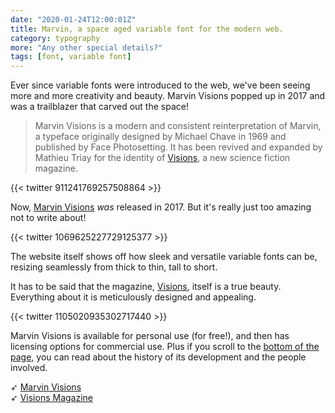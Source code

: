 ```yaml
---
date: "2020-01-24T12:00:01Z"
title: Marvin, a space aged variable font for the modern web.
category: typography
more: "Any other special details?"
tags: [font, variable font]
---
```


Ever since variable fonts were introduced to the web, we've been seeing more and more creativity and beauty. Marvin Visions popped up in 2017 and was a trailblazer that carved out the space!

> Marvin Visions is a modern and consistent reinterpretation of Marvin, a typeface originally designed by Michael Chave in 1969 and published by Face Photosetting. It has been revived and expanded by Mathieu Triay for the identity of [Visions](https://www.readvisions.com/), a new science fiction magazine.

{{< twitter 911241769257508864 >}}

Now, [Marvin Visions](https://www.readvisions.com/marvin) *was* released in 2017. But it's really just too amazing not to write about!

{{< twitter 1069625227729125377 >}}

The website itself shows off how sleek and versatile variable fonts can be, resizing seamlessly from thick to thin, tall to short.

<!--more-->

It has to be said that the magazine, [Visions](https://www.readvisions.com/), itself is a true beauty. Everything about it is meticulously designed and appealing.

{{< twitter 1105020935302717440 >}}

Marvin Visions is available for personal use (for free!), and then has licensing options for commercial use. Plus if you scroll to the [bottom of the page](https://www.readvisions.com/marvin#making-marvin), you can read about the history of its development and the people involved.

➶ [Marvin Visions](https://www.readvisions.com/marvin)  
➶ [Visions Magazine](https://www.readvisions.com/)
